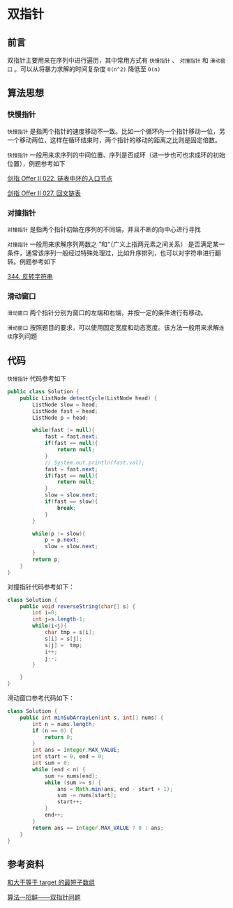 # 双指针


## 前言

双指针主要用来在序列中进行遍历，其中常用方式有 `快慢指针` 、 `对撞指针` 和 `滑动窗口` 。可以从将暴力求解的时间复杂度 `O(n^2)` 降低至 `O(n)` 

## 算法思想

### 快慢指针

`快慢指针` 是指两个指针的速度移动不一致。比如一个循环内一个指针移动一位，另一个移动两位，这样在循环结束时，两个指针的移动的距离之比则是固定倍数。

`快慢指针` 一般用来求序列的中间位置、序列是否成环（进一步也可也求成环的初始位置），例题参考如下

[剑指 Offer II 022. 链表中环的入口节点](https://leetcode-cn.com/problems/c32eOV/)

[剑指 Offer II 027. 回文链表](https://leetcode-cn.com/problems/aMhZSa/)

### 对撞指针

`对撞指针` 是指两个指针初始在序列的不同端，并且不断的向中心进行寻找

`对撞指针` 一般用来求解序列两数之 ”和“（广义上指两元素之间关系） 是否满足某一条件，通常该序列一般经过特殊处理过，比如升序排列，也可以对字符串进行翻转。例题参考如下

[344. 反转字符串](https://leetcode-cn.com/problems/reverse-string/)

### 滑动窗口

`滑动窗口` 两个指针分别为窗口的左端和右端，并按一定的条件进行有移动。

`滑动窗口` 按照题目的要求，可以使用固定宽度和动态宽度。该方法一般用来求解`连续`序列问题

## 代码

`快慢指针` 代码参考如下

```java
public class Solution {
    public ListNode detectCycle(ListNode head) {
        ListNode slow = head;
        ListNode fast = head;
        ListNode p = head;

        while(fast != null){
            fast = fast.next;
            if(fast == null){
                return null;
            }
            // System.out.println(fast.val);
            fast = fast.next;
            if(fast == null){
                return null;
            }
            slow = slow.next;
            if(fast == slow){
                break;
            }
        }

        while(p != slow){
            p = p.next;
            slow = slow.next;
        }
        return p;      
    }
}
```

对撞指针代码参考如下：

```java
class Solution {
    public void reverseString(char[] s) {
        int i=0;
        int j=s.length-1;
        while(i<j){
            char tmp = s[i];
            s[i] = s[j];
            s[j] =  tmp;
            i++;
            j--; 
        }

    }
}
```

滑动窗口参考代码如下：

```java
class Solution {
    public int minSubArrayLen(int s, int[] nums) {
        int n = nums.length;
        if (n == 0) {
            return 0;
        }
        int ans = Integer.MAX_VALUE;
        int start = 0, end = 0;
        int sum = 0;
        while (end < n) {
            sum += nums[end];
            while (sum >= s) {
                ans = Math.min(ans, end - start + 1);
                sum -= nums[start];
                start++;
            }
            end++;
        }
        return ans == Integer.MAX_VALUE ? 0 : ans;
    }
}
```

## 参考资料

[和大于等于 target 的最短子数组](https://leetcode-cn.com/problems/2VG8Kg/solution/he-da-yu-deng-yu-target-de-zui-duan-zi-s-ixef/)

[算法一招鲜——双指针问题](https://zhuanlan.zhihu.com/p/71643340)


